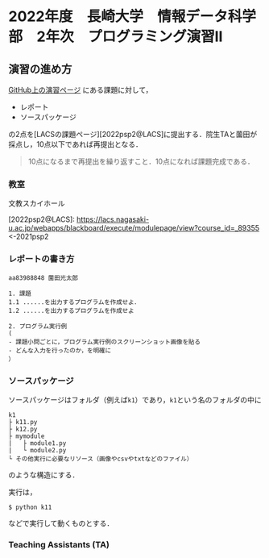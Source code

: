 # 2022年度　長崎大学　情報データ科学部　2年次　プログラミング演習Ⅱ


## 演習の進め方

[GitHub上の演習ページ][2022psp2@github] にある課題に対して，

- レポート
- ソースパッケージ

の2点を[LACSの課題ページ][2022psp2@LACS]に提出する．院生TAと薗田が採点し，10点以下であれば再提出となる．

> 10点になるまで再提出を繰り返すこと．10点になれば課題完成である．

### 教室

文教スカイホール

[2022psp2@LACS]: https://lacs.nagasaki-u.ac.jp/webapps/blackboard/execute/modulepage/view?course_id=_89355 <-2021psp2

[2022psp2@github]: https://github.com/helmenov/2022psp2

### レポートの書き方

```
aa83988848 薗田光太郎

1. 課題
1.1 ......を出力するプログラムを作成せよ．
1.2 ......を出力するプログラムを作成せよ

2. プログラム実行例
(
- 課題小問ごとに，プログラム実行例のスクリーンショット画像を貼る
- どんな入力を行ったのか，を明確に
）
```

### ソースパッケージ

ソースパッケージはフォルダ（例えば`k1`）であり，`k1`という名のフォルダの中に

```
k1
├ k11.py
├ k12.py
├ mymodule
|   ├ module1.py
|   └ module2.py
└ その他実行に必要なリソース（画像やcsvやtxtなどのファイル）
```

のような構造にする．

実行は，
```
$ python k11
```
などで実行して動くものとする．

### Teaching Assistants (TA)


